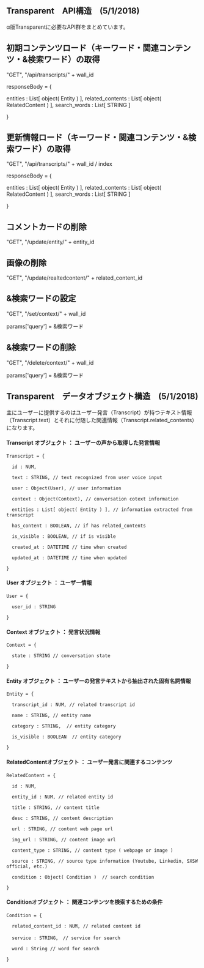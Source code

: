 
## Transparent　API構造　(5/1/2018)

α版Transparentに必要なAPI群をまとめています。

## 初期コンテンツロード（キーワード・関連コンテンツ・&検索ワード）の取得

"GET", "/api/transcripts/" + wall_id

responseBody = {

  entities : List[ object( Entity ) ],
  related_contents : List[ object( RelatedContent ) ],
  search_words : List[ STRING ]  

}

## 更新情報ロード（キーワード・関連コンテンツ・&検索ワード）の取得

"GET", "/api/transcripts/" + wall_id / index

responseBody = {

  entities : List[ object( Entity ) ],
  related_contents : List[ object( RelatedContent ) ],
  search_words : List[ STRING ]  

}

## コメントカードの削除

"GET", "/update/entity/" + entity_id

## 画像の削除

"GET", "/update/realtedcontent/" + related_content_id

## &検索ワードの設定

"GET", "/set/context/" + wall_id

params['query'] = &検索ワード

## &検索ワードの削除

"GET", "/delete/context/" + wall_id

params['query'] = &検索ワード


## Transparent　データオブジェクト構造　(5/1/2018)

主にユーザーに提供するのはユーザー発言（Transcript）が持つテキスト情報（Transcript.text）とそれに付随した関連情報（Transcript.related_contents）になります。

#### Transcript オブジェクト ： ユーザーの声から取得した発言情報

    Transcript = {

      id : NUM,

      text : STRING, // text recognized from user voice input

      user : Object(User), // user information

      context : Object(Context), // conversation cotext information

      entities : List[ object( Entity ) ], // information extracted from transcript

      has_content : BOOLEAN, // if has related_contents

      is_visible : BOOLEAN, // if is visible

      created_at : DATETIME // time when created

      updated_at : DATETIME // time when updated

    }


#### User オブジェクト ： ユーザー情報

    User = {

      user_id : STRING   

    }

#### Context オブジェクト ： 発言状況情報

    Context = {

      state : STRING // conversation state

    }

#### Entity オブジェクト ： ユーザーの発言テキストから抽出された固有名詞情報

    Entity = {

      transcript_id : NUM, // related transcript id

      name : STRING, // entity name

      category : STRING,  // entity category

      is_visible : BOOLEAN  // entity category

    }

#### RelatedContentオブジェクト ： ユーザー発言に関連するコンテンツ

    RelatedContent = {

      id : NUM,

      entity_id : NUM, // related entity id

      title : STRING, // content title

      desc : STRING, // content description

      url : STRING, // content web page url

      img_url : STRING, // content image url

      content_type : STRING, // content type ( webpage or image )

      source : STRING, // source type information (Youtube, Linkedin, SXSW official, etc.)

      condition : Object( Condition )  // search condition

    }

#### Conditionオブジェクト ： 関連コンテンツを検索するための条件

    Condition = {

      related_content_id : NUM, // related content id

      service : STRING,　// service for search

      word : String // word for search

    }
